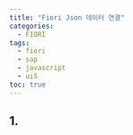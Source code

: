 ```yaml
---
title: "Fiori Json 데이터 연결"
categories: 
  - FIORI
tags:
  - fiori
  - sap
  - javascript
  - ui5
toc: true
---
```


## 1.

